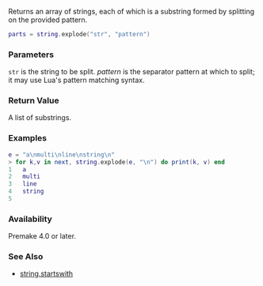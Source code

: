 Returns an array of strings, each of which is a substring formed by splitting on the provided pattern.

```lua
parts = string.explode("str", "pattern")
```

### Parameters ###

`str` is the string to be split. *pattern* is the separator pattern at which to split; it may use Lua's pattern matching syntax.


### Return Value ###

A list of substrings.


### Examples ###

```lua
e = "a\nmulti\nline\nstring\n"
> for k,v in next, string.explode(e, "\n") do print(k, v) end
1	a
2	multi
3	line
4	string
5	
```


### Availability ###

Premake 4.0 or later.


### See Also ###

* [string.startswith](string.startswith.md)
